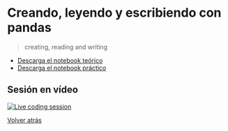 # Creando, leyendo y escribiendo con pandas

> creating, reading and writing

- [Descarga el notebook teórico][tutorial]
- [Descarga el notebook práctico][exercise]

## Sesión en vídeo

[![Live coding session][youtube-image]][youtube-video]

[Volver atrás](../.)

<!-- LINKS -->

[tutorial]:creating-reading-and-writing.ipynb
[exercise]:exercise-creating-reading-and-writing.ipynb
[youtube-image]:http://img.youtube.com/vi/li1ouYzTvMQ/0.jpg
[youtube-video]:https://youtu.be/li1ouYzTvMQ?list=PLZh1qmaTeQ-qfgSKS6bEqX_HGIAXDWAbX&t=4717
